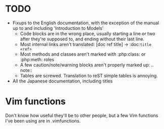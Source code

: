 <!--- vim: set tw=79 sw=2 ts=2 et : -->

# TODO

* Fixups to the English documentation, with the exception of the manual up to
  and including 'Introduction to Models'
  * Code blocks are in the wrong place, usually starting a line or two after
    they're supposed to, and ending without their last line.
  * Most internal links aren't translated: [doc ref title] -> :doc:`title <ref>`
  * Most methods and classes aren't marked with :php:class: or :php:meth: roles
  * A few caution/note/warning blocks aren't properly marked up: .. note::
  * Tables are screwed. Translation to reST simple tables is annoying.
* All the Japanese documentation, including titles

# Vim functions

Don't know how useful they'll be to other people, but a few Vim functions I've
been using are in .vimfunctions.


